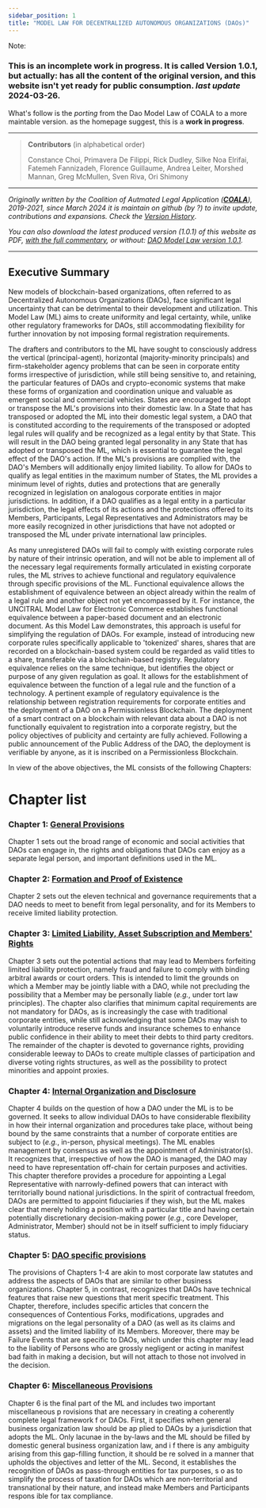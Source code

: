 ```yaml
---
sidebar_position: 1
title: "MODEL LAW FOR DECENTRALIZED AUTONOMOUS ORGANIZATIONS (DAOs)"
---
```



Note:

### This is an incomplete work in progress. It is called **Version 1.0.1**, but actually: has all the content of the original version, and this website isn't yet ready for public consumption. _last update_ 2024-03-26.

What's follow is the _porting_ from the Dao Model Law of COALA to a more maintable version. as the homepage suggest, this is a **work in progress**.

---

> **Contributors** (in alphabetical order)
>
> Constance Choi, Primavera De Filippi, Rick Dudley, Silke Noa Elrifai, Fatemeh Fannizadeh, Florence Guillaume, Andrea Leiter, Morshed Mannan, Greg McMullen, Sven Riva, Ori Shimony

---

_Originally written by the Coalition of Autmated Legal Application ([**COALA**](https://coala.global)), 2019-2021, since March 2024 it is maintain on github (by ?) to invite update, contributions and expansions. Check the [Version History](/blog/CHANGELOG)_.

_You can also download the latest produced version (1.0.1) of this website as PDF, [with the full commentary](/pdf/DAO-Model-Law-FULL-1.0.1.pdf), or without: [DAO Model Law version 1.0.1](/pdf/DAO-Model-Law-1.0.1.pdf)._

---

## Executive Summary

New models of blockchain-based organizations, often referred to as Decentralized Autonomous Organizations (DAOs), face significant legal uncertainty that can be detrimental to their development and utilization. This Model Law (ML) aims to create uniformity and legal certainty, while, unlike other regulatory frameworks for DAOs, still accommodating flexibility for further innovation by not imposing formal registration requirements.

The drafters and contributors to the ML have sought to consciously address the vertical (principal-agent), horizontal (majority-minority principals) and firm-stakeholder agency problems that can be seen in corporate entity forms irrespective of jurisdiction, while still being sensitive to, and retaining, the particular features of DAOs and crypto-economic systems that make these forms of organization and coordination unique and valuable as emergent social and commercial vehicles. States are encouraged to adopt or transpose the ML's provisions into their domestic law. In a State that has transposed or adopted the ML into their domestic legal system, a DAO that is constituted according to the requirements of the transposed or adopted legal rules will qualify and be recognized as a legal entity by that State. This will result in the DAO being granted legal personality in any State that has adopted or transposed the ML, which is essential to guarantee the legal effect of the DAO's action. If the ML's provisions are complied with, the DAO's Members will additionally enjoy limited liability. To allow for DAOs to qualify as legal entities in the maximum number of States, the ML provides a minimum level of rights, duties and protections that are generally recognized in legislation on analogous corporate entities in major jurisdictions. In addition, if a DAO qualifies as a legal entity in a particular jurisdiction, the legal effects of its actions and the protections offered to its Members, Participants, Legal Representatives and Administrators may be more easily recognized in other jurisdictions that have not adopted or transposed the ML under private international law principles.

As many unregistered DAOs will fail to comply with existing corporate rules by nature of their intrinsic operation, and will not be able to implement all of the necessary legal requirements formally articulated in existing corporate rules, the ML strives to achieve functional and regulatory equivalence through specific provisions of the ML. Functional equivalence allows the establishment of equivalence between an object already within the realm of a legal rule and another object not yet encompassed by it. For instance, the UNCITRAL Model Law for Electronic Commerce establishes functional equivalence between a paper-based document and an electronic document. As this Model Law demonstrates, this approach is useful for simplifying the regulation of DAOs. For example, instead of introducing new corporate rules specifically applicable to 'tokenized' shares, shares that are recorded on a blockchain-based system could be regarded as valid titles to a share, transferable via a blockchain-based registry. Regulatory equivalence relies on the same technique, but identifies the object or purpose of any given regulation as goal. It allows for the establishment of equivalence between the function of a legal rule and the function of a technology. A pertinent example of regulatory equivalence is the relationship between registration requirements for corporate entities and the deployment of a DAO on a Permissionless Blockchain. The deployment of a smart contract on a blockchain with relevant data about a DAO is not functionally equivalent to registration into a corporate registry, but the policy objectives of publicity and certainty are fully achieved. Following a public announcement of the Public Address of the DAO, the deployment is verifiable by anyone, as it is inscribed on a Permissionless Blockchain.

In view of the above objectives, the ML consists of the following Chapters:

# Chapter list 

### Chapter 1: [General Provisions](/docs/category/general-provisions) 

Chapter 1 sets out the broad range of economic and social activities that DAOs can engage in, the rights and obligations that DAOs can enjoy as a separate legal person, and important definitions used in the ML.

### Chapter 2: [Formation and Proof of Existence](/docs/category/formation-and-proof-of-existence)

Chapter 2 sets out the eleven technical and governance requirements that a DAO needs to meet to benefit from legal personality, and for its Members to receive limited liability protection.

### Chapter 3: [Limited Liability, Asset Subscription and Members' Rights](/docs/category/limited-liability--assets-subscription-and-members-rights)

Chapter 3 sets out the potential actions that may lead to Members forfeiting limited liability protection, namely fraud and failure to comply with binding arbitral awards or court orders. This is intended to limit the grounds on which a Member may be jointly liable with a DAO, while not precluding the possibility that a Member may be personally liable (*e.g.*, under tort law principles). The chapter also clarifies that minimum capital requirements are not mandatory for DAOs, as is increasingly the case with traditional corporate entities, while still acknowledging that some DAOs may wish to voluntarily introduce reserve funds and insurance schemes to enhance public confidence in their ability to meet their debts to third party creditors. The remainder of the chapter is devoted to governance rights, providing considerable leeway to DAOs to create multiple classes of participation and diverse voting rights structures, as well as the possibility to protect minorities and appoint proxies.

### Chapter 4: [Internal Organization and Disclosure](/docs/category/internal-organization-and-disclosure) 

Chapter 4 builds on the question of how a DAO under the ML is to be governed. It seeks to allow individual DAOs to have considerable flexibility in how their internal organization and procedures take place, without being bound by the same constraints that a number of corporate entities are subject to (*e.g.*, in-person, physical meetings). The ML enables management by consensus as well as the appointment of Administrator(s). It recognizes that, irrespective of how the DAO is managed, the DAO may need to have representation off-chain for certain purposes and activities. This chapter therefore provides a procedure for appointing a Legal Representative with narrowly-defined powers that can interact with territorially bound national jurisdictions. In the spirit of contractual freedom, DAOs are permitted to appoint fiduciaries if they wish, but the ML makes clear that merely holding a position with a particular title and having certain potentially discretionary decision-making power (*e.g.*, core Developer, Administrator, Member) should not be in itself sufficient to imply fiduciary status.

### Chapter 5: [DAO specific provisions](/docs/category/dao-specific-provisions)

The provisions of Chapters 1-4 are akin to most corporate law statutes and address the aspects of DAOs that are similar to other business organizations. Chapter 5, in contrast, recognizes that DAOs have technical features that raise new questions that merit specific treatment. This Chapter, therefore, includes specific articles that concern the consequences of Contentious Forks, modifications, upgrades and migrations on the legal personality of a DAO (as well as its claims and assets) and the limited liability of its Members. Moreover, there may be Failure Events that are specific to DAOs, which under this chapter may lead to the liability of Persons who are grossly negligent or acting in manifest bad faith in making a decision, but will not attach to those not involved in the decision.

### Chapter 6: [Miscellaneous Provisions](/docs/category/miscellaneous-provisions) 

Chapter 6 is the final part of the ML and includes two important miscellaneous p rovisions that are necessary in creating a coherently complete legal framework f or DAOs. First, it specifies when general business organization law should be ap plied to DAOs by a jurisdiction that adopts the ML. Only lacunae in the by-laws and the ML should be filled by domestic general business organization law, and i f there is any ambiguity arising from this gap-filling function, it should be re solved in a manner that upholds the objectives and letter of the ML. Second, it establishes the recognition of DAOs as pass-through entities for tax purposes, s o as to simplify the process of taxation for DAOs which are non-territorial and transnational by their nature, and instead make Members and Participants respons ible for tax compliance. 
